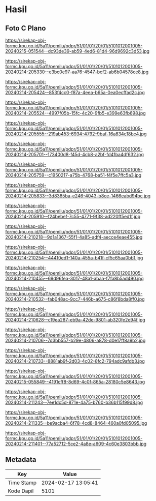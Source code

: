 # Hasil

## Foto C Plano

https://sirekap-obj-formc.kpu.go.id/5a11/pemilu/pdpr/51/01/01/20/01/5101012001005-20240215-051544--dc93de39-ab59-4ed6-81d4-96d9692c3d53.jpg

https://sirekap-obj-formc.kpu.go.id/5a11/pemilu/pdpr/51/01/01/20/01/5101012001005-20240214-205330--e3bc0e97-aa76-4547-bcf2-ab6b04578ce8.jpg

https://sirekap-obj-formc.kpu.go.id/5a11/pemilu/pdpr/51/01/01/20/01/5101012001005-20240214-205424--853f4cc0-f87a-4eea-b65a-0ea0ecffad2c.jpg

https://sirekap-obj-formc.kpu.go.id/5a11/pemilu/pdpr/51/01/01/20/01/5101012001005-20240214-205524--4997f05b-15fc-4c20-9fb5-e399e63fb698.jpg

https://sirekap-obj-formc.kpu.go.id/5a11/pemilu/pdpr/51/01/01/20/01/5101012001005-20240214-205555--219ab453-6934-4792-9baf-16a834c18bc4.jpg

https://sirekap-obj-formc.kpu.go.id/5a11/pemilu/pdpr/51/01/01/20/01/5101012001005-20240214-205701--173400d8-f45d-4cb8-a2bf-fd41ba4df632.jpg

https://sirekap-obj-formc.kpu.go.id/5a11/pemilu/pdpr/51/01/01/20/01/5101012001005-20240214-205759--c1950217-a75b-4768-ba51-f4f5e7ffc5a3.jpg

https://sirekap-obj-formc.kpu.go.id/5a11/pemilu/pdpr/51/01/01/20/01/5101012001005-20240214-205833--3d8385ba-e246-4043-b8ce-1466eabd94bc.jpg

https://sirekap-obj-formc.kpu.go.id/5a11/pemilu/pdpr/51/01/01/20/01/5101012001005-20240214-205910--f24bebef-7c55-4771-9f38-ad220ff5ed1f.jpg

https://sirekap-obj-formc.kpu.go.id/5a11/pemilu/pdpr/51/01/01/20/01/5101012001005-20240214-210218--9d1a1367-55f1-4a85-adf4-aecce4eae455.jpg

https://sirekap-obj-formc.kpu.go.id/5a11/pemilu/pdpr/51/01/01/20/01/5101012001005-20240214-210254--44410ed1-140a-455a-b41f-cf5c65aa0bb1.jpg

https://sirekap-obj-formc.kpu.go.id/5a11/pemilu/pdpr/51/01/01/20/01/5101012001005-20240214-210455--69d96fea-3017-48a1-abaa-f7fa8b5ad490.jpg

https://sirekap-obj-formc.kpu.go.id/5a11/pemilu/pdpr/51/01/01/20/01/5101012001005-20240214-210532--fab048ac-9cc7-446b-a675-c86f8bda8ff0.jpg

https://sirekap-obj-formc.kpu.go.id/5a11/pemilu/pdpr/51/01/01/20/01/5101012001005-20240214-210628--c19ea287-eb9a-42de-9801-ab320fe2e94f.jpg

https://sirekap-obj-formc.kpu.go.id/5a11/pemilu/pdpr/51/01/01/20/01/5101012001005-20240214-210706--7d3bb557-b29e-4806-a878-d0e17ff8a9b2.jpg

https://sirekap-obj-formc.kpu.go.id/5a11/pemilu/pdpr/51/01/01/20/01/5101012001005-20240214-210733--8881ab9f-2d03-4c02-8fc2-794adc9afdb3.jpg

https://sirekap-obj-formc.kpu.go.id/5a11/pemilu/pdpr/51/01/01/20/01/5101012001005-20240215-055849--4191cff8-8d69-4c0f-865a-28180c5e8643.jpg

https://sirekap-obj-formc.kpu.go.id/5a11/pemilu/pdpr/51/01/01/20/01/5101012001005-20240214-211243--7ee1dc5d-871e-4a75-b760-b36b115f99d8.jpg

https://sirekap-obj-formc.kpu.go.id/5a11/pemilu/pdpr/51/01/01/20/01/5101012001005-20240214-211335--be9acba4-6f78-4cd8-8464-460a0fd05095.jpg

https://sirekap-obj-formc.kpu.go.id/5a11/pemilu/pdpr/51/01/01/20/01/5101012001005-20240214-211401--77a52712-5ce2-4a8e-a609-4c60e3803bbb.jpg


## Metadata

| Key        | Value               |
| ---------- | ------------------- |
| Time Stamp | 2024-02-17 13:05:41 |
| Kode Dapil | 5101                |



